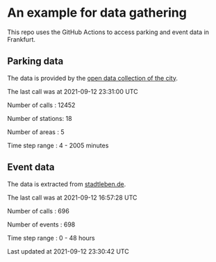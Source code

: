 # An example for data gathering

This repo uses the GitHub Actions to access parking and event data in Frankfurt.

## Parking data
The data is provided by the [open data collection of the city](https://www.offenedaten.frankfurt.de/).

The last call was at 2021-09-12 23:31:00 UTC

Number of calls   : 12452

Number of stations:    18

Number of areas   :     5

Time step range   :     4 -  2005 minutes


## Event data
The data is extracted from [stadtleben.de](https://stadtleben.de/frankfurt/).

The last call was at 2021-09-12 16:57:28 UTC

Number of calls   : 696

Number of events  : 698

Time step range   :   0 -  48 hours


Last updated at 2021-09-12 23:30:42 UTC
